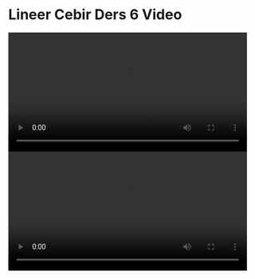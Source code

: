 # Lineer Cebir Ders 6 Video

<video width="95%" controls>
    <source src="https://drive.google.com/uc?export=view&id=1_UKRbbkeQO5jewA-4cVdK7PcJUY5lFJ_" type='video/mp4'>
</video>

<video width="95%" controls>
    <source src="https://drive.google.com/uc?export=view&id=1CCDjdL8U4wg4S-axfGP2QRfOdD3F1djb" type='video/mp4'>
</video>

